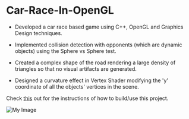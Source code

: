 # Car-Race-In-OpenGL

- Developed a car race based game using C++, OpenGL and Graphics Design techniques.

- Implemented collision detection with opponents (which are dynamic objects) using the Sphere vs Sphere test.

- Created a complex shape of the road rendering a large density of triangles so that no visual artifacts are generated.

- Designed a curvature effect in Vertex Shader modifying the 'y' coordinate of all the objects' vertices in the scene.

Check [this](https://github.com/UPB-Graphics/gfx-framework/blob/master/README.md) out for the instructions of how to build/use this project.  

![My Image](maxresdefault.jpg)
